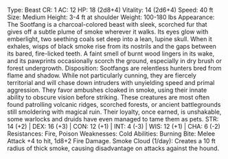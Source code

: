 Type: Beast
CR: 1
AC: 12
HP: 18 (2d8+4)
Vitality: 14 (2d6+4)
Speed: 40 ft
Size: Medium
Height: 3-4 ft at shoulder
Weight: 100-180 lbs
Appearance: The Sootfang is a charcoal-colored beast with sleek, scorched fur that gives off a subtle plume of smoke wherever it walks. Its eyes glow with emberlight, two seething coals set deep into a lean, lupine skull. When it exhales, wisps of black smoke rise from its nostrils and the gaps between its bared, fire-licked teeth. A faint smell of burnt wood lingers in its wake, and its pawprints occasionally scorch the ground, especially in dry brush or forest undergrowth.
Disposition: Sootfangs are relentless hunters bred from flame and shadow. While not particularly cunning, they are fiercely territorial and will chase down intruders with unyielding speed and primal aggression. They favor ambushes cloaked in smoke, using their innate ability to obscure vision before striking. These creatures are most often found patrolling volcanic ridges, scorched forests, or ancient battlegrounds still smoldering with magical ruin. Their loyalty, once earned, is unshakable, some warlocks and druids have even managed to tame them as pets.
STR: 14 (+2) | DEX: 16 (+3) | CON: 12 (+1) | INT: 4 (-3) | WIS: 12 (+1) | CHA: 6 (-2)
Resistances: Fire, Poison
Weaknesses: Cold
Abilities:
Burning Bite: Melee Attack +4 to hit, 1d8+2 Fire Damage.
Smoke Cloud (1/day): Creates a 10 ft radius of thick smoke, causing disadvantage on attacks against the hound.
